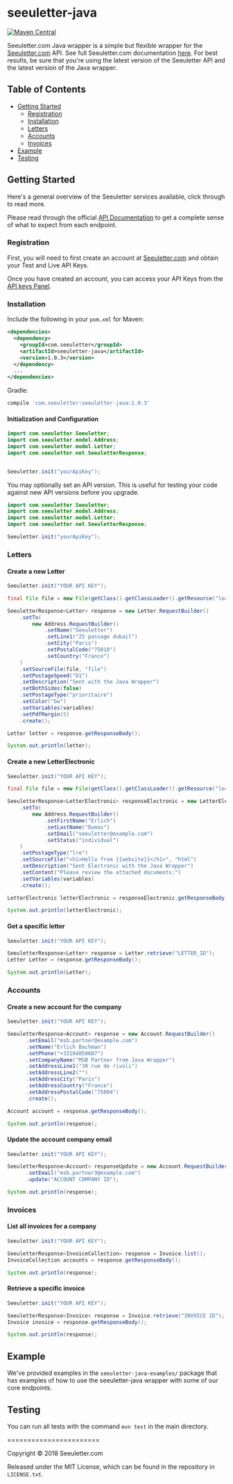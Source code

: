 # seeuletter-java

[![Maven Central](https://img.shields.io/maven-central/v/com.seeuletter/seeuletter-java.svg)](http://search.maven.org/#search%7Cga%7C1%7Cg%3A%22com.seeuletter%22%20AND%20a%3A%22seeuletter-java%22)

Seeuletter.com Java wrapper is a simple but flexible wrapper for the [Seeuletter.com](https://www.seeuletter.com) API. See full Seeuletter.com documentation [here](https://docs.seeuletter.com/?java). For best results, be sure that you're using the latest version of the Seeuletter API and the latest version of the Java wrapper.

## Table of Contents

- [Getting Started](#getting-started)
  - [Registration](#registration)
  - [Installation](#installation)
  - [Letters](#letters)
  - [Accounts](#accounts)
  - [Invoices](#invoices)
- [Example](#example)
- [Testing](#testing)

## Getting Started

Here's a general overview of the Seeuletter services available, click through to read more.


Please read through the official [API Documentation](https://docs.seeuletter.com/?java#) to get a complete sense of what to expect from each endpoint.

### Registration

First, you will need to first create an account at [Seeuletter.com](https://www.seeuletter.com/signup) and obtain your Test and Live API Keys.

Once you have created an account, you can access your API Keys from the [API keys Panel](https://www.seeuletter.com/app/dashboard/settings/keys).

### Installation

Include the following in your `pom.xml` for Maven:

```xml
<dependencies>
  <dependency>
    <groupId>com.seeuletter</groupId>
    <artifactId>seeuletter-java</artifactId>
    <version>1.0.3</version>
  </dependency>
  ...
</dependencies>
```

Gradle:

```groovy
compile 'com.seeuletter:seeuletter-java:1.0.3'
```

#### Initialization and Configuration
```java
import com.seeuletter.Seeuletter;
import com.seeuletter.model.Address;
import com.seeuletter.model.Letter;
import com.seeuletter.net.SeeuletterResponse;


Seeuletter.init("yourApiKey");
```

You may optionally set an API version. This is useful for testing your code against new API versions before you upgrade.
```java
import com.seeuletter.Seeuletter;
import com.seeuletter.model.Address;
import com.seeuletter.model.Letter;
import com.seeuletter.net.SeeuletterResponse;

Seeuletter.init("yourApiKey");
```

### Letters

#### Create a new Letter

```java
Seeuletter.init("YOUR API KEY");

final File file = new File(getClass().getClassLoader().getResource("local_file.pdf").getPath());

SeeuletterResponse<Letter> response = new Letter.RequestBuilder()
    .setTo(
        new Address.RequestBuilder()
            .setName("Seeuletter")
            .setLine1("25 passage dubail")
            .setCity("Paris")
            .setPostalCode("75010")
            .setCountry("France")
    )
    .setSourceFile(file, "file")
    .setPostageSpeed("D1")
    .setDescription("Sent with the Java Wrapper")
    .setBothSides(false)
    .setPostageType("prioritaire")
    .setColor("bw")
    .setVariables(variables)
    .setPdfMargin(5)
    .create();

Letter letter = response.getResponseBody();

System.out.println(letter);
```

#### Create a new LetterElectronic

```java
Seeuletter.init("YOUR API KEY");

final File file = new File(getClass().getClassLoader().getResource("local_file.pdf").getPath());

SeeuletterResponse<LetterElectronic> responseElectronic = new LetterElectronic.RequestBuilder()
    .setTo(
        new Address.RequestBuilder()
            .setFirstName("Erlich")
            .setLastName("Dumas")
            .setEmail("seeuletter@example.com")
            .setStatus("individual")
    )
    .setPostageType("lre")
    .setSourceFile("<h1>Hello from {{website}}</h1>", "html")
    .setDescription("Sent Electronic with the Java Wrapper")
    .setContent("Please review the attached documents:")
    .setVariables(variables)
    .create();

LetterElectronic letterElectronic = responseElectronic.getResponseBody();

System.out.println(letterElectronic);
```

#### Get a specific letter

```java
Seeuletter.init("YOUR API KEY");

SeeuletterResponse<Letter> response = Letter.retrieve("LETTER_ID");
Letter Letter = response.getResponseBody();

System.out.println(Letter);
```

### Accounts

#### Create a new account for the company

```java
Seeuletter.init("YOUR API KEY");

SeeuletterResponse<Account> response = new Account.RequestBuilder()
      .setEmail("msb.partner@example.com")
      .setName("Erlich Bachman")
      .setPhone("+33104050607")
      .setCompanyName("MSB Partner from Java Wrapper")
      .setAddressLine1("30 rue de rivoli")
      .setAddressLine2("")
      .setAddressCity("Paris")
      .setAddressCountry("France")
      .setAddressPostalCode("75004")
      .create();

Account account = response.getResponseBody();

System.out.println(response);
```

#### Update the account company email

```java
Seeuletter.init("YOUR API KEY");

SeeuletterResponse<Account> responseUpdate = new Account.RequestBuilder()
      .setEmail("msb.partner3@example.com")
      .update("ACCOUNT COMPANY ID");

System.out.println(response);
```

### Invoices

#### List all invoices for a company

```java
Seeuletter.init("YOUR API KEY");

SeeuletterResponse<InvoiceCollection> response = Invoice.list();
InvoiceCollection accounts = response.getResponseBody();

System.out.println(response);
```

#### Retrieve a specific invoice

```java
Seeuletter.init("YOUR API KEY");

SeeuletterResponse<Invoice> response = Invoice.retrieve("INVOICE ID");
Invoice invoice = response.getResponseBody();

System.out.println(response);
```

## Example

We've provided examples in the `seeuletter-java-examples/` package that has examples of how to use the seeuletter-java wrapper with some of our core endpoints.

## Testing

You can run all tests with the command `mvn test` in the main directory.

=======================

Copyright &copy; 2018 Seeuletter.com

Released under the MIT License, which can be found in the repository in `LICENSE.txt`.
